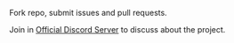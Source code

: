Fork repo, submit issues and pull requests.

Join in [Official Discord Server](https://discord.gg/hFnTNMJg) to discuss about the project.